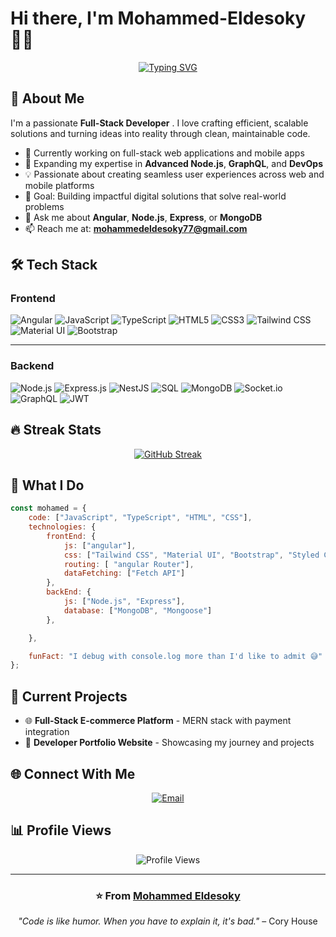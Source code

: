 # Hi there, I'm Mohammed-Eldesoky 👨‍💻

<div align="center">
  
[![Typing SVG](https://readme-typing-svg.demolab.com?font=Fira+Code&size=24&duration=3000&pause=1000&color=00D9FF&center=true&vCenter=true&multiline=true&width=600&height=100&lines=Full-Stack+MERN+Developer;Mobile+App+Developer;React+Native+Specialist;Building+Digital+Solutions)](https://git.io/typing-svg)

</div>

## 🚀 About Me

I'm a passionate **Full-Stack Developer**  . I love crafting efficient, scalable solutions and turning ideas into reality through clean, maintainable code.

- 🔭 Currently working on full-stack web applications and mobile apps
- 🌱 Expanding my expertise in **Advanced Node.js**, **GraphQL**, and **DevOps**
- 💡 Passionate about creating seamless user experiences across web and mobile platforms
- 🎯 Goal: Building impactful digital solutions that solve real-world problems
- 💬 Ask me about **Angular**, **Node.js**, **Express**, or **MongoDB**
- 📫 Reach me at: **mohammedeldesoky77@gmail.com**

## 🛠️ Tech Stack
### Frontend
![Angular](https://img.shields.io/badge/Angular-DD0031?style=for-the-badge&logo=angular&logoColor=white)
![JavaScript](https://img.shields.io/badge/JavaScript-F7DF1E?style=for-the-badge&logo=javascript&logoColor=black)
![TypeScript](https://img.shields.io/badge/TypeScript-007ACC?style=for-the-badge&logo=typescript&logoColor=white)
![HTML5](https://img.shields.io/badge/HTML5-E34F26?style=for-the-badge&logo=html5&logoColor=white)
![CSS3](https://img.shields.io/badge/CSS3-1572B6?style=for-the-badge&logo=css3&logoColor=white)
![Tailwind CSS](https://img.shields.io/badge/Tailwind_CSS-38B2AC?style=for-the-badge&logo=tailwind-css&logoColor=white)
![Material UI](https://img.shields.io/badge/Material--UI-0081CB?style=for-the-badge&logo=material-ui&logoColor=white)
![Bootstrap](https://img.shields.io/badge/Bootstrap-563D7C?style=for-the-badge&logo=bootstrap&logoColor=white)

---

### Backend
![Node.js](https://img.shields.io/badge/Node.js-43853D?style=for-the-badge&logo=node.js&logoColor=white)
![Express.js](https://img.shields.io/badge/Express.js-404D59?style=for-the-badge)
![NestJS](https://img.shields.io/badge/NestJS-E0234E?style=for-the-badge&logo=nestjs&logoColor=white)
![SQL](https://img.shields.io/badge/SQL-336791?style=for-the-badge&logo=postgresql&logoColor=white)
![MongoDB](https://img.shields.io/badge/MongoDB-4EA94B?style=for-the-badge&logo=mongodb&logoColor=white)
![Socket.io](https://img.shields.io/badge/Socket.io-010101?style=for-the-badge&logo=socket.io&logoColor=white)
![GraphQL](https://img.shields.io/badge/GraphQL-E10098?style=for-the-badge&logo=graphql&logoColor=white)
![JWT](https://img.shields.io/badge/JWT-black?style=for-the-badge&logo=JSON%20web%20tokens)

## 🔥 Streak Stats

<div align="center">
  
[![GitHub Streak](https://github-readme-streak-stats.herokuapp.com/?user=mohammed-eldesoky&theme=tokyonight&hide_border=true)](https://git.io/streak-stats)

</div>

## 💼 What I Do

```javascript
const mohamed = {
    code: ["JavaScript", "TypeScript", "HTML", "CSS"],
    technologies: {
        frontEnd: {
            js: ["angular"],
            css: ["Tailwind CSS", "Material UI", "Bootstrap", "Styled Components"],
            routing: [ "angular Router"],
            dataFetching: ["Fetch API"]
        },
        backEnd: {
            js: ["Node.js", "Express"],
            database: ["MongoDB", "Mongoose"]
        },

    },

    funFact: "I debug with console.log more than I'd like to admit 😅"
};
```

## 🎯 Current Projects

- 🌐 **Full-Stack E-commerce Platform** - MERN stack with payment integration
- 🔧 **Developer Portfolio Website** - Showcasing my journey and projects

## 🌐 Connect With Me

<div align="center">
  

[![Email](https://img.shields.io/badge/Email-D14836?style=for-the-badge&logo=gmail&logoColor=white)](mailto:mohammedeldesokey77@gmail.com)

</div>

## 📊 Profile Views

<div align="center">
  
![Profile Views](https://komarev.com/ghpvc/?username=mohammed-eldesoky&style=for-the-badge&color=blue&label=Profile%20Views)

</div>

---

<div align="center">
  
### ⭐️ From [Mohammed Eldesoky](https://github.com/mohammed-eldesoky)

*"Code is like humor. When you have to explain it, it's bad."* – Cory House

</div>
